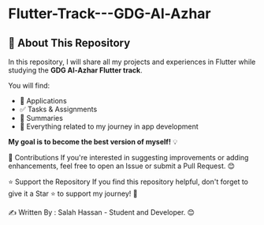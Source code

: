 # Flutter-Track---GDG-Al-Azhar

## 🚀 About This Repository  
In this repository, I will share all my projects and experiences in Flutter while studying the **GDG Al-Azhar Flutter track**.  

You will find:  
- 📱 Applications  
- ✅ Tasks & Assignments  
- 📝 Summaries  
- 🚀 Everything related to my journey in app development  

**My goal is to become the best version of myself!** 💡  

🤝 Contributions
If you're interested in suggesting improvements or adding enhancements, feel free to open an Issue or submit a Pull Request. 😊

⭐ Support the Repository
If you find this repository helpful, don't forget to give it a Star ⭐ to support my journey! 🚀

✍️ Written By : Salah Hassan - Student and Developer. 😊
